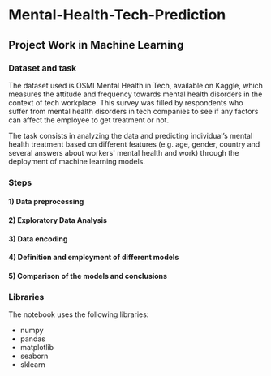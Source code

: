 # Mental-Health-Tech-Prediction
## Project Work in Machine Learning

### Dataset and task

The dataset used is OSMI Mental Health in Tech, available on Kaggle, which measures the attitude and frequency towards mental health disorders in the context of tech workplace. This survey was filled by respondents who suffer from mental health disorders in tech companies to see if any factors can affect the employee to get treatment or not.

The task consists in analyzing the data and predicting individual’s mental health treatment based on different features (e.g. age, gender, country and several answers about workers' mental health and work) through the deployment of machine learning models.

### Steps

#### 1) Data preprocessing

#### 2) Exploratory Data Analysis

#### 3) Data encoding

#### 4) Definition and employment of different models

#### 5) Comparison of the models and conclusions

### Libraries

The notebook uses the following libraries:
- numpy
- pandas
- matplotlib
- seaborn
- sklearn
